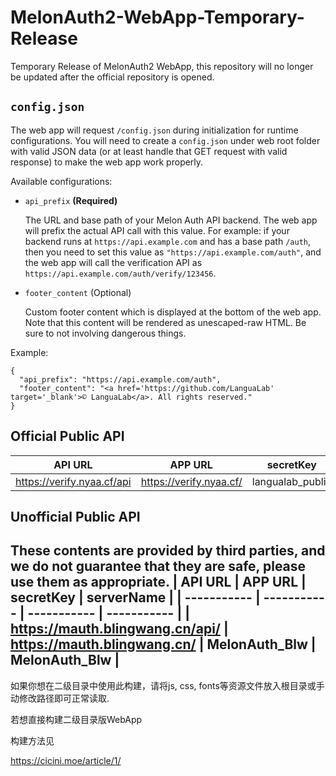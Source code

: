 # MelonAuth2-WebApp-Temporary-Release
Temporary Release of MelonAuth2 WebApp, this repository will no longer be updated after the official repository is opened.

## `config.json`

The web app will request `/config.json` during initialization for runtime configurations. You will need to create a `config.json` under web root folder with valid JSON data (or at least handle that GET request with valid response) to make the web app work properly.

Available configurations:

* `api_prefix` **(Required)**

    The URL and base path of your Melon Auth API backend. The web app will prefix the actual API call with this value. For example: if your backend runs at `https://api.example.com` and has a base path `/auth`, then you need to set this value as `"https://api.example.com/auth"`, and the web app will call the verification API as `https://api.example.com/auth/verify/123456`.
   
* `footer_content` (Optional)

    Custom footer content which is displayed at the bottom of the web app. Note that this content will be rendered as unescaped-raw HTML. Be sure to not involving dangerous things.

Example:
```shell script
{
  "api_prefix": "https://api.example.com/auth",
  "footer_content": "<a href='https://github.com/LanguaLab' target='_blank'>© LanguaLab</a>. All rights reserved."
}
```

## Official Public API
| API URL | APP URL | secretKey | serverName |
| ----------- | ----------- | ----------- | ----------- |
| https://verify.nyaa.cf/api | https://verify.nyaa.cf/ | langualab_public | langualab |

## Unofficial Public API
These contents are provided by third parties, and we do not guarantee that they are safe, please use them as appropriate.
| API URL | APP URL | secretKey | serverName |
| ----------- | ----------- | ----------- | ----------- |
| https://mauth.blingwang.cn/api/ | https://mauth.blingwang.cn/ | MelonAuth_Blw | MelonAuth_Blw |
------------------------------------

如果你想在二级目录中使用此构建，请将js, css, fonts等资源文件放入根目录或手动修改路径即可正常读取.

若想直接构建二级目录版WebApp

构建方法见

https://cicini.moe/article/1/
